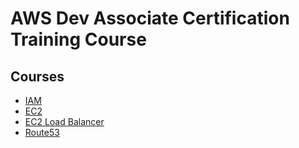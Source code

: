 # AWS Dev Associate Certification Training Course

## Courses

- [IAM](IAM.md)
- [EC2](EC2.md)
- [EC2 Load Balancer](EC2LoadBalance.md)
- [Route53](Route53.md)

